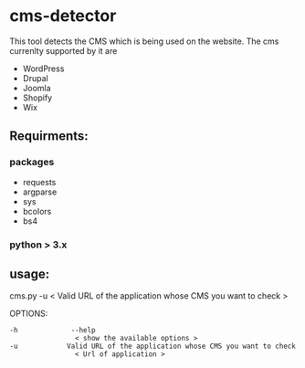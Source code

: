 # cms-detector
This tool detects the CMS which is being used on the website. The cms currenlty supported by it are 
- WordPress 
- Drupal
- Joomla
- Shopify
- Wix


## Requirments:

### packages 

- requests
- argparse
- sys
- bcolors
- bs4


### python > 3.x 

## usage: 

cms.py  -u < Valid URL of the application whose CMS you want to check > 


OPTIONS: 

```
-h             --help    
             	< show the available options >
-u            Valid URL of the application whose CMS you want to check
  		        < Url of application >
```
